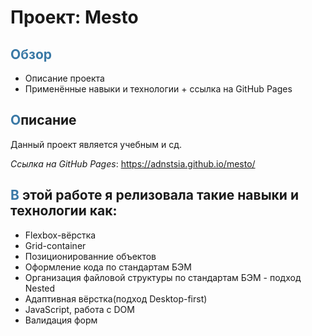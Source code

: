 # Проект: Mesto

## **<span style="color:3a79a6">Обзор</span>**
* Описание проекта
* Применённые навыки и технологии + ссылка на GitHub Pages

## <span style="color:3a79a6">**О**</span>писание

Данный проект является учебным и сд.

*Ссылка на GitHub Pages*: https://adnstsia.github.io/mesto/

## <span style="color:3a79a6">**В**</span> этой работе я релизовала такие навыки и технологии как:
- Flexbox-вёрстка
- Grid-container
- Позиционированние объектов
- Оформление кода по стандартам БЭМ
- Организация файловой структуры по стандартам БЭМ - подход Nested
- Адаптивная вёрстка(подход Desktop-first)
- JavaScript, pабота с DOM
- Валидация форм
